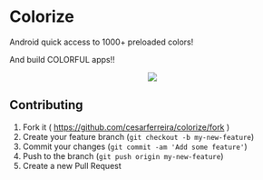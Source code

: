 # Colorize
Android quick access to 1000+ preloaded colors!

And build COLORFUL apps!!

<p align="center">
<img src="https://raw.github.com/cesarferreira/colorize/master/extras/images/img_01.jpg?raw=true" />
</p>



## Contributing

1. Fork it ( https://github.com/cesarferreira/colorize/fork )
2. Create your feature branch (`git checkout -b my-new-feature`)
3. Commit your changes (`git commit -am 'Add some feature'`)
4. Push to the branch (`git push origin my-new-feature`)
5. Create a new Pull Request
